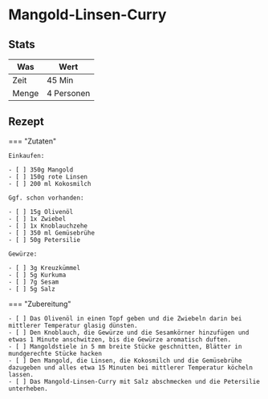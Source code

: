 # Mangold-Linsen-Curry

## Stats

| Was   | Wert        |
|-------|-------------|
| Zeit  | 45 Min      |
| Menge | 4 Personen |

## Rezept

=== "Zutaten"

    Einkaufen:

    - [ ] 350g Mangold
    - [ ] 150g rote Linsen
    - [ ] 200 ml Kokosmilch

    Ggf. schon vorhanden:

    - [ ] 15g Olivenöl
    - [ ] 1x Zwiebel
    - [ ] 1x Knoblauchzehe
    - [ ] 350 ml Gemüsebrühe
    - [ ] 50g Petersilie
    
    Gewürze:

    - [ ] 3g Kreuzkümmel
    - [ ] 5g Kurkuma
    - [ ] 7g Sesam
    - [ ] 5g Salz

=== "Zubereitung"

    - [ ] Das Olivenöl in einen Topf geben und die Zwiebeln darin bei mittlerer Temperatur glasig dünsten.
    - [ ] Den Knoblauch, die Gewürze und die Sesamkörner hinzufügen und etwas 1 Minute anschwitzen, bis die Gewürze aromatisch duften.
    - [ ] Mangoldstiele in 5 mm breite Stücke geschnitten, Blätter in mundgerechte Stücke hacken
    - [ ] Den Mangold, die Linsen, die Kokosmilch und die Gemüsebrühe dazugeben und alles etwa 15 Minuten bei mittlerer Temperatur köcheln lassen.
    - [ ] Das Mangold-Linsen-Curry mit Salz abschmecken und die Petersilie unterheben.
